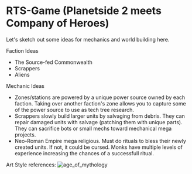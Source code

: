 # RTS-Game (Planetside 2 meets Company of Heroes)

Let's sketch out some ideas for mechanics and world building here.

Faction Ideas
- The Source-fed Commonwealth
- Scrappers
- Aliens

Mechanic Ideas
- Zones/stations are powered by a unique power source owned by each faction. Taking over another faction's zone allows you to capture some of the power source to use as tech tree research.
- Scrappers slowly build larger units by salvaging from debris. They can repair damaged units with salvage (patching them with unique parts). They can sacrifice bots or small mechs toward mechanical mega projects.
- Neo-Roman Empire mega religious. Must do rituals to bless their newly created units. If not, it could be cursed. Monks have multiple levels of experience increasing the chances of a successfull ritual.

Art Style references:
![age_of_mythology](https://user-images.githubusercontent.com/38191711/235295532-312d5e0d-8b53-4882-875a-96080fe0b35e.JPG)

